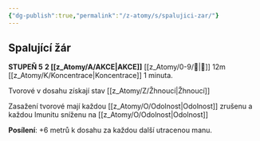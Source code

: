```yaml
---
{"dg-publish":true,"permalink":"/z-atomy/s/spalujici-zar/"}
---
```


## Spalující žár
**STUPEŇ 5**
**2 [[z_Atomy/A/AKCE\|AKCE]]**
[[z_Atomy/0-9/👊\|👊]] 12m
[[z_Atomy/K/Koncentrace\|Koncentrace]] 1 minuta.

Tvorové v dosahu získají stav [[z_Atomy/Z/Žhnoucí\|Žhnoucí]]

Zasažení tvorové mají každou [[z_Atomy/O/Odolnost\|Odolnost]] zrušenu a každou Imunitu sníženu na [[z_Atomy/O/Odolnost\|Odolnost]]

**Posílení**: +6 metrů k dosahu za každou další utracenou manu.